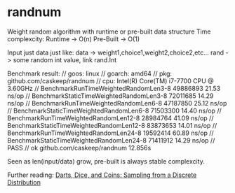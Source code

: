 # randnum

Weight random algorithm with runtime or pre-built data structure
Time complexcity:
Runtime   -> O(n)
Pre-Built -> O(1)

Input just data just like:
data -> weight1,choice1,weight2,choice2,etc...
rand -> some random int value, link rand.Int

Benchmark result:
// goos: linux
// goarch: amd64
// pkg: github.com/caskeep/randnum
// cpu: Intel(R) Core(TM) i7-7700 CPU @ 3.60GHz
// BenchmarkRunTimeWeightedRandomLen3-8            49886893                21.53 ns/op
// BenchmarkStaticTimeWeightedRandomLen3-8         72011685                14.29 ns/op
// BenchmarkRunTimeWeightedRandomLen6-8            47187850                25.12 ns/op
// BenchmarkStaticTimeWeightedRandomLen6-8         71503300                14.40 ns/op
// BenchmarkRunTimeWeightedRandomLen12-8           28984764                41.09 ns/op
// BenchmarkStaticTimeWeightedRandomLen12-8        83873653                14.01 ns/op
// BenchmarkRunTimeWeightedRandomLen24-8           19592414                60.89 ns/op
// BenchmarkStaticTimeWeightedRandomLen24-8        71411912                14.29 ns/op
// PASS
// ok      github.com/caskeep/randnum       12.856s

Seen as len(input/data) grow, pre-built is always stable complexcity.

Further reading:
[Darts, Dice, and Coins: Sampling from a Discrete Distribution](https://www.keithschwarz.com/darts-dice-coins/)
